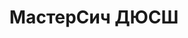 ---
title: МастерСич ДЮСШ
address: 'г. Запорожье, ул. Историческая, 37в '
phone: []
url: ''
about: ''
searchTitle: >-
  МастерСич ДЮСШ, г. Запорожье, ул. Историческая,
  37в                                                                                           
tags:
  - Детско-юношеские спортивные школы
geometry:
  location:
    lat: 47.8893145
    lng: 35.1597092
  viewport:
    northeast:
      lat: 47.8907299802915
      lng: 35.1613079302915
    southwest:
      lat: 47.8880320197085
      lng: 35.1586099697085
place_id: ChIJaTY1DExm3EAR1mqQamuqLUA

---